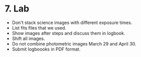 # 7. Lab

* Don't stack science images  with different exposure times.
* List fits files that we used.
* Show images after steps and discuss them in logbook.
* Shift all images.
* Do not combine photometric images March 29 and April 30.
* Submit logboooks in PDF format.
